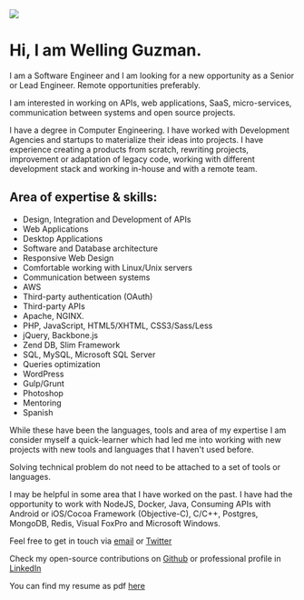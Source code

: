 <img id="MyFace" src="/images/my-face.jpg">

# Hi, I am Welling Guzman.

I am a Software Engineer and I am looking for a new opportunity as a Senior or Lead Engineer. Remote opportunities preferably.

I am interested in working on APIs, web applications, SaaS, micro-services, communication between systems and open source projects.

I have a degree in Computer Engineering. I have worked with Development Agencies and startups to materialize their ideas into projects. I have experience creating a products from scratch, rewriting projects, improvement or adaptation of legacy code, working with different development stack and working in-house and with a remote team.

## Area of expertise & skills:

- Design, Integration and Development of APIs
- Web Applications
- Desktop Applications
- Software and Database architecture
- Responsive Web Design
- Comfortable working with Linux/Unix servers
- Communication between systems
- AWS
- Third-party authentication (OAuth)
- Third-party APIs
- Apache, NGINX.
- PHP, JavaScript, HTML5/XHTML, CSS3/Sass/Less
- jQuery, Backbone.js
- Zend DB, Slim Framework
- SQL, MySQL, Microsoft SQL Server
- Queries optimization
- WordPress
- Gulp/Grunt
- Photoshop
- Mentoring
- Spanish

While these have been the languages, tools and area of my expertise I am consider myself a quick-learner which had led me into working with new projects with new tools and languages that I haven't used before.

Solving technical problem do not need to be attached to a set of tools or languages.

I may be helpful in some area that I have worked on the past. I have had the opportunity to work with NodeJS, Docker, Java, Consuming APIs with Android or iOS/Cocoa Framework (Objective-C), C/C++, Postgres, MongoDB, Redis, Visual FoxPro and Microsoft Windows.

Feel free to get in touch via [email](&#109;&#097;&#105;&#108;&#116;&#111;:&#104;&#105;&#114;&#101;&#064;&#119;&#101;&#108;&#108;&#105;&#110;&#103;&#103;&#117;&#122;&#109;&#097;&#110;&#046;&#099;&#111;&#109;) or [Twitter](https://twitter.com/WellingGuzman)

Check my open-source contributions on [Github](https://github.com/WellingGuzman) or professional profile in [LinkedIn](https://linkedin.com/in/wellingguzman)

You can find my resume as pdf [here](/resume.pdf)